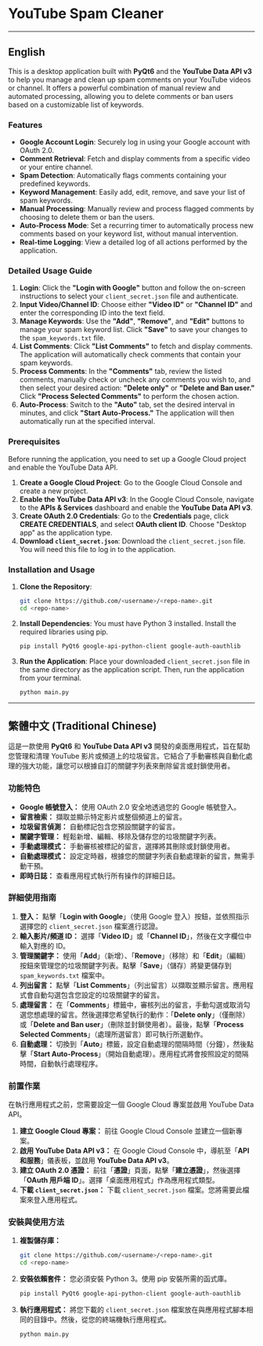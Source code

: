 # YouTube Spam Cleaner

-----

## English

This is a desktop application built with **PyQt6** and the **YouTube Data API v3** to help you manage and clean up spam comments on your YouTube videos or channel. It offers a powerful combination of manual review and automated processing, allowing you to delete comments or ban users based on a customizable list of keywords.

### Features

  - **Google Account Login**: Securely log in using your Google account with OAuth 2.0.
  - **Comment Retrieval**: Fetch and display comments from a specific video or your entire channel.
  - **Spam Detection**: Automatically flags comments containing your predefined keywords.
  - **Keyword Management**: Easily add, edit, remove, and save your list of spam keywords.
  - **Manual Processing**: Manually review and process flagged comments by choosing to delete them or ban the users.
  - **Auto-Process Mode**: Set a recurring timer to automatically process new comments based on your keyword list, without manual intervention.
  - **Real-time Logging**: View a detailed log of all actions performed by the application.

### Detailed Usage Guide

1.  **Login**: Click the **"Login with Google"** button and follow the on-screen instructions to select your `client_secret.json` file and authenticate.
2.  **Input Video/Channel ID**: Choose either **"Video ID"** or **"Channel ID"** and enter the corresponding ID into the text field.
3.  **Manage Keywords**: Use the **"Add"**, **"Remove"**, and **"Edit"** buttons to manage your spam keyword list. Click **"Save"** to save your changes to the `spam_keywords.txt` file.
4.  **List Comments**: Click **"List Comments"** to fetch and display comments. The application will automatically check comments that contain your spam keywords.
5.  **Process Comments**: In the **"Comments"** tab, review the listed comments, manually check or uncheck any comments you wish to, and then select your desired action: **"Delete only"** or **"Delete and Ban user."** Click **"Process Selected Comments"** to perform the chosen action.
6.  **Auto-Process**: Switch to the **"Auto"** tab, set the desired interval in minutes, and click **"Start Auto-Process."** The application will then automatically run at the specified interval.

### Prerequisites

Before running the application, you need to set up a Google Cloud project and enable the YouTube Data API.

1.  **Create a Google Cloud Project**: Go to the Google Cloud Console and create a new project.
2.  **Enable the YouTube Data API v3**: In the Google Cloud Console, navigate to the **APIs & Services** dashboard and enable the **YouTube Data API v3**.
3.  **Create OAuth 2.0 Credentials**: Go to the **Credentials** page, click **CREATE CREDENTIALS**, and select **OAuth client ID**. Choose "Desktop app" as the application type.
4.  **Download `client_secret.json`**: Download the `client_secret.json` file. You will need this file to log in to the application.

### Installation and Usage

1.  **Clone the Repository**:

    ```bash
    git clone https://github.com/<username>/<repo-name>.git
    cd <repo-name>
    ```

2.  **Install Dependencies**:
    You must have Python 3 installed. Install the required libraries using pip.

    ```bash
    pip install PyQt6 google-api-python-client google-auth-oauthlib
    ```

3.  **Run the Application**:
    Place your downloaded `client_secret.json` file in the same directory as the application script. Then, run the application from your terminal.

    ```bash
    python main.py
    ```

-----

## 繁體中文 (Traditional Chinese)

這是一款使用 **PyQt6** 和 **YouTube Data API v3** 開發的桌面應用程式，旨在幫助您管理和清理 YouTube 影片或頻道上的垃圾留言。它結合了手動審核與自動化處理的強大功能，讓您可以根據自訂的關鍵字列表來刪除留言或封鎖使用者。

### 功能特色

  - **Google 帳號登入：** 使用 OAuth 2.0 安全地透過您的 Google 帳號登入。
  - **留言檢索：** 擷取並顯示特定影片或整個頻道上的留言。
  - **垃圾留言偵測：** 自動標記包含您預設關鍵字的留言。
  - **關鍵字管理：** 輕鬆新增、編輯、移除及儲存您的垃圾關鍵字列表。
  - **手動處理模式：** 手動審核被標記的留言，選擇將其刪除或封鎖使用者。
  - **自動處理模式：** 設定定時器，根據您的關鍵字列表自動處理新的留言，無需手動干預。
  - **即時日誌：** 查看應用程式執行所有操作的詳細日誌。

### 詳細使用指南

1.  **登入：** 點擊「**Login with Google**」（使用 Google 登入）按鈕，並依照指示選擇您的 `client_secret.json` 檔案進行認證。
2.  **輸入影片/頻道 ID：** 選擇「**Video ID**」或「**Channel ID**」，然後在文字欄位中輸入對應的 ID。
3.  **管理關鍵字：** 使用「**Add**」（新增）、「**Remove**」（移除）和「**Edit**」（編輯）按鈕來管理您的垃圾關鍵字列表。點擊「**Save**」（儲存）將變更儲存到 `spam_keywords.txt` 檔案中。
4.  **列出留言：** 點擊「**List Comments**」（列出留言）以擷取並顯示留言。應用程式會自動勾選包含您設定的垃圾關鍵字的留言。
5.  **處理留言：** 在「**Comments**」標籤中，審核列出的留言，手動勾選或取消勾選您想處理的留言。然後選擇您希望執行的動作：「**Delete only**」（僅刪除）或「**Delete and Ban user**」（刪除並封鎖使用者）。最後，點擊「**Process Selected Comments**」（處理所選留言）即可執行所選動作。
6.  **自動處理：** 切換到「**Auto**」標籤，設定自動處理的間隔時間（分鐘），然後點擊「**Start Auto-Process**」（開始自動處理）。應用程式將會按照設定的間隔時間，自動執行處理程序。

### 前置作業

在執行應用程式之前，您需要設定一個 Google Cloud 專案並啟用 YouTube Data API。

1.  **建立 Google Cloud 專案：** 前往 Google Cloud Console 並建立一個新專案。
2.  **啟用 YouTube Data API v3：** 在 Google Cloud Console 中，導航至「**API 和服務**」儀表板，並啟用 **YouTube Data API v3**。
3.  **建立 OAuth 2.0 憑證：** 前往「**憑證**」頁面，點擊「**建立憑證**」，然後選擇「**OAuth 用戶端 ID**」。選擇「桌面應用程式」作為應用程式類型。
4.  **下載 `client_secret.json`：** 下載 `client_secret.json` 檔案。您將需要此檔案來登入應用程式。

### 安裝與使用方法

1.  **複製儲存庫：**

    ```bash
    git clone https://github.com/<username>/<repo-name>.git
    cd <repo-name>
    ```

2.  **安裝依賴套件：**
    您必須安裝 Python 3。使用 pip 安裝所需的函式庫。

    ```bash
    pip install PyQt6 google-api-python-client google-auth-oauthlib
    ```

3.  **執行應用程式：**
    將您下載的 `client_secret.json` 檔案放在與應用程式腳本相同的目錄中。然後，從您的終端機執行應用程式。

    ```bash
    python main.py
    ```
